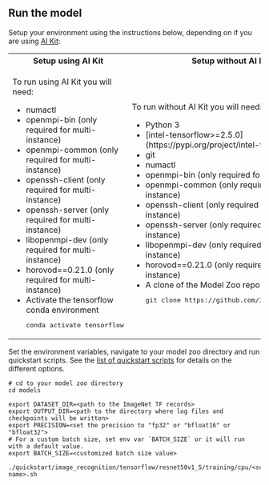 <!--- 50. AI Kit -->
## Run the model

Setup your environment using the instructions below, depending on if you are
using [AI Kit](/docs/general/tensorflow/AIKit.md):

<table>
  <tr>
    <th>Setup using AI Kit</th>
    <th>Setup without AI Kit</th>
  </tr>
  <tr>
    <td>
      <p>To run using AI Kit you will need:</p>
      <ul>
        <li>numactl
        <li>openmpi-bin (only required for multi-instance)
        <li>openmpi-common (only required for multi-instance)
        <li>openssh-client (only required for multi-instance)
        <li>openssh-server (only required for multi-instance)
        <li>libopenmpi-dev (only required for multi-instance)
        <li>horovod==0.21.0 (only required for multi-instance)
        <li>Activate the tensorflow conda environment
        <pre>conda activate tensorflow</pre>
      </ul>
    </td>
    <td>
      <p>To run without AI Kit you will need:</p>
      <ul>
        <li>Python 3
        <li>[intel-tensorflow>=2.5.0](https://pypi.org/project/intel-tensorflow/)
        <li>git
        <li>numactl
        <li>openmpi-bin (only required for multi-instance)
        <li>openmpi-common (only required for multi-instance)
        <li>openssh-client (only required for multi-instance)
        <li>openssh-server (only required for multi-instance)
        <li>libopenmpi-dev (only required for multi-instance)
        <li>horovod==0.21.0 (only required for multi-instance)
        <li>A clone of the Model Zoo repo<br />
        <pre>git clone https://github.com/IntelAI/models.git</pre>
      </ul>
    </td>
  </tr>
</table>

Set the environment variables, navigate to your model zoo directory and run quickstart scripts. See the [list of quickstart scripts](#quick-start-scripts) for details on the different options.
```
# cd to your model zoo directory
cd models

export DATASET_DIR=<path to the ImageNet TF records>
export OUTPUT_DIR=<path to the directory where log files and checkpoints will be written>
export PRECISION=<set the precision to "fp32" or "bfloat16" or "bfloat32">
# For a custom batch size, set env var `BATCH_SIZE` or it will run with a default value.
export BATCH_SIZE=<customized batch size value>

./quickstart/image_recognition/tensorflow/resnet50v1_5/training/cpu/<script name>.sh
```
